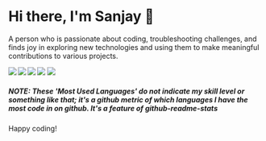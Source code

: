 # Hi there, I'm Sanjay 👋

A person who is passionate about coding, troubleshooting challenges, and finds joy in exploring new technologies and using them to make meaningful contributions to various projects.

<img align="left" src="https://github-readme-stats.vercel.app/api?username=itz-sanjay&show_icons=true&theme=radical" />

<img src="https://github-readme-stats.vercel.app/api/top-langs/?username=itz-sanjay&layout=compact" />

<img align="left" src="https://img.shields.io/badge/python-3670A0?style=for-the-badge&logo=python&logoColor=ffdd54" />
<img align="left" src="https://img.shields.io/badge/ruby-%23CC342D.svg?style=for-the-badge&logo=ruby&logoColor=white" />
<img src="https://img.shields.io/badge/java-%23ED8B00.svg?style=for-the-badge&logo=openjdk&logoColor=white" />

<h5>
<i>
NOTE: These 'Most Used Languages' do not indicate my skill level or something like that; it's a github metric of which languages I have the most code in on github. It's a feature of github-readme-stats
</i>
</h5>

Happy coding!
